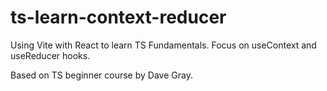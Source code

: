 # ts-learn-context-reducer
Using Vite with React to learn TS Fundamentals. Focus on useContext and useReducer hooks.

Based on TS beginner course by Dave Gray.
